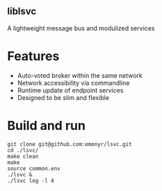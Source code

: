 ## liblsvc
A lightweight message bus and modulized services

# Features
- Auto-voted broker within the same network
- Network accessibility via commandline
- Runtime update of endpoint services
- Designed to be slim and flexible

# Build and run
```
git clone git@github.com:emonyr/lsvc.git
cd ./lsvc/
make clean
make
source common.env
./lsvc &
./lsvc log -l 4
```